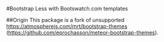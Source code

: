 #Bootstrap Less with Bootswatch.com templates

##Origin
This package is a fork of unsupported https://atmospherejs.com/mrt/bootstrap-themes (https://github.com/eprochasson/meteor-bootstrap-themes).

##
